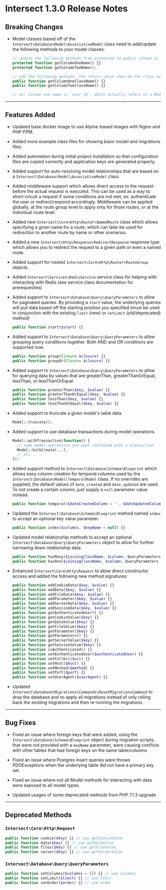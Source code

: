 # Intersect 1.3.0 Release Notes

## Breaking Changes

- Model classes based off of the `Intersect\Database\Model\AssociativeModel` class need to add/update the following methods to your model classes:
  ```php
  // update the following methods from protected to public (shown is old format)
  protected function getColumnOneName() {}
  protected function getColumnTwoName();

  // add the following methods. the return value show be the class name that the association table column actually refers to. 
  public function getColumnOneClassName() {}
  public function getColumnTwoClassName() {}

  // ex: column one name is `user_id`, which actually refers to a Model you have named `User`. the return value would be `return User::class;`
  ```

---
## Features Added

- Updated base docker image to use Alpine-based images with Nginx and PHP-FPM.

- Added more example class files for showing basic model and migrations files.

- Added automation during initial project installation so that configuration files are copied correctly and application keys are generated properly.

- Added support for auto-resolving model relationships that are based on a `Intersect\Database\Model\AssociativeModel` class.

- Added middleware support which allows direct access to the request before the actual request is executed. This can be used as a way to short-circuit a request if some conditions are not met, ex: authenticate the user or redirect/respond accordingly. Middleware can be applied globally, at the route group level to apply only for those routes, or at the individual route level.

- Added new `Intersect\Core\Http\Router\NamedRoute` class which allows specifying a given name for a route; which can later be used for redirection to another route by name or other scenarios.

- Added a new `Intersect\Http\Response\RedirectResponse` response type which allows you to redirect the request to a given path or even a named route.

- Added support for nested `Intersect\Core\Http\Router\RouteGroup` objects.

- Added `Intersect\Services\RedisService` service class for helping with interacting with Redis (see service class documentation for prerequesites)

- Added support to `Intersect\Database\Query\QueryParameters` to allow for paginated queries. By providing a `start` value, the underlying queries will pull data based off the starting position you specified (must be used in conjunction with the existing `limit` (new) or `setLimit` (old/deprecated) method)
  ```php
  public function start($start) {}
  ```

- Added support to `Intersect\Database\Query\QueryParameters` to allow grouping query conditions together. Both AND and OR conditions are supported now.
  ```php
  public function group(Closure $closure) {}
  public function groupOr(Closure $closure) {}
  ```

- Added support to `Intersect\Database\Query\QueryParameters` to allow for querying data by values that are greaterThan, greaterThanOrEqual, lessThan, or lessThanOrEqual.
  ```php
  public function greaterThan($key, $value) {}
  public function greaterThanOrEqual($key, $value) {}
  public function lessThan($key, $value) {}
  public function lessThanOrEqual($key, $value) {}
  ```

- Added support to truncate a given model's table data.
  ```php
  Model::truncate();
  ```

- Added support to use database transactions during model operations.
  ```php
  Model::withTransaction(function() {
    // some model operations you want contained with a transaction
    Model::bulkCreate(...),
    // etc...
  });
  ```

- Added support method to `Intersect\Database\Schema\Blueprint` which allows easy column creation for temporal columns used by the `Intersect\Database\Model\TemporalModel` class. If no overrides are supplied, the default values of `date_created` and `date_updated` are used. To not create a certain column, just supply a `null` parameter value instead.
  ```php
  public function temporal($dateCreatedColumn = '', $dateUpdatedColumn = '') {}
  ```

- Updated the `Intersect\Database\Schema\Blueprint` method named `index` to accept an optional key value parameter.
  ```php
  public function index($columns, $keyName = null) {}
  ```

- Updated model relationship methods to accept an optional `Intersect\Database\Query\QueryParameters` object to allow for further narrowing down relationship data.
  ```php
  public function hasMany($joiningClassName, $column, QueryParameters $queryParameters = null) {}
  public function hasOne($joiningClassName, $column, QueryParameters $queryParameters = null) {}
  ```

- Enhanced `Intersect\Core\Http\Request` to allow direct constructor access and added the following new method signatures:
  
  ```php
  public function addCookieData($key, $value) {}
  public function addData($key, $value) {}
  public function addFileData($key, $value) {}
  public function addParameter($key, $value) {}
  public function addServerData($key, $value) {}
  public function addSessionData($key, $value) {}
  public function getAuthenticatedUser() {}
  public function getCookieValue($key) {}
  public function getDataValue($key) {}
  public function getFileValue($key) {}
  public function getParameter($key) {}
  public function getParameters() {}
  public function getServerValue($key) {}
  public function getSessionValue($key) {}
  public function isAuthenticated() {}
  public function setAuthenticatedUser($authenticatedUser) {}
  public function setFullUri($uri) {}
  public function setHost($host) {}
  public function setMethod($method) {}
  public function setPort($port) {}
  public function setUserAgent($userAgent) {}
  ```

- Updated `Intersect\Database\Migrations\Commands\ResetMigrationsCommand` to drop the database and re-apply all migrations instead of only rolling back the existing migrations and then re-running the migrations.

---
## Bug Fixes

- Fixed an issue where foreign keys that were added, using the `Intersect\Database\Schema\Blueprint` object during migration scripts, that were not provided with a `keyName` parameter, were causing conflicts with other tables that had foreign keys on the same table/columns

- Fixed an issue where Postgres insert queries were throws PDOExceptions when the underlying table did not have a primary key set.

- Fixed an issue where not all Model methods for interacting with data were exposed to all model types.

- Updated usages of some deprecated methods from PHP 7.1.3 upgrade

---
## Deprecated Methods

### `Intersect\Core\Http\Request`
```php
public function cookie($key) {} // use getCookieValue
public function data($key) {} // use getDataValue
public function files($key) {} // use getFileValue
public function server($key) {} // use getServerValue
```

### `Intersect\Database\Query\QueryParameters`
```php
public function setColumns($columns = []) {} // use columns
public function setLimit($limit) {} // use limit
public function setOrder($order) {} // use order
```